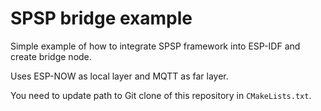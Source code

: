 # SPSP bridge example

Simple example of how to integrate SPSP framework into ESP-IDF and create
bridge node.

Uses ESP-NOW as local layer and MQTT as far layer.

You need to update path to Git clone of this repository in `CMakeLists.txt`.
